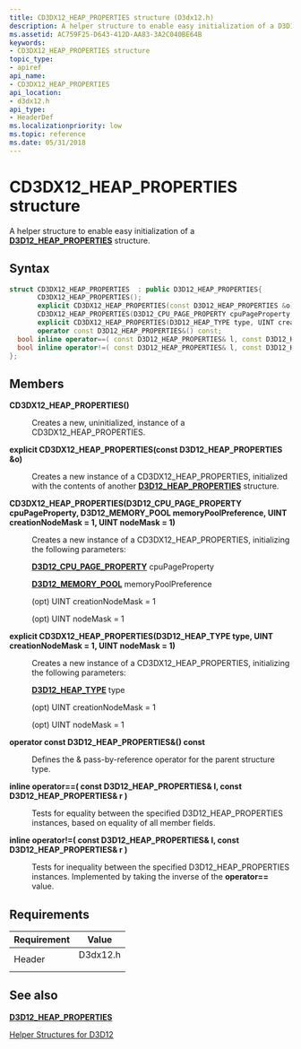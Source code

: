 ```yaml
---
title: CD3DX12_HEAP_PROPERTIES structure (D3dx12.h)
description: A helper structure to enable easy initialization of a D3D12\_HEAP\_PROPERTIES structure.
ms.assetid: AC759F25-D643-412D-AA83-3A2C040BE64B
keywords:
- CD3DX12_HEAP_PROPERTIES structure
topic_type:
- apiref
api_name:
- CD3DX12_HEAP_PROPERTIES
api_location:
- d3dx12.h
api_type:
- HeaderDef
ms.localizationpriority: low
ms.topic: reference
ms.date: 05/31/2018
---
```


# CD3DX12\_HEAP\_PROPERTIES structure

A helper structure to enable easy initialization of a [**D3D12\_HEAP\_PROPERTIES**](/windows/desktop/api/d3d12/ns-d3d12-d3d12_heap_properties) structure.

## Syntax


```C++
struct CD3DX12_HEAP_PROPERTIES  : public D3D12_HEAP_PROPERTIES{
       CD3DX12_HEAP_PROPERTIES();
       explicit CD3DX12_HEAP_PROPERTIES(const D3D12_HEAP_PROPERTIES &o);
       CD3DX12_HEAP_PROPERTIES(D3D12_CPU_PAGE_PROPERTY cpuPageProperty, D3D12_MEMORY_POOL memoryPoolPreference, UINT creationNodeMask = 1, UINT nodeMask = 1);
       explicit CD3DX12_HEAP_PROPERTIES(D3D12_HEAP_TYPE type, UINT creationNodeMask = 1, UINT nodeMask = 1);
       operator const D3D12_HEAP_PROPERTIES&() const;
  bool inline operator==( const D3D12_HEAP_PROPERTIES& l, const D3D12_HEAP_PROPERTIES& r );
  bool inline operator!=( const D3D12_HEAP_PROPERTIES& l, const D3D12_HEAP_PROPERTIES& r );
};
```



## Members

<dl> <dt>

**CD3DX12\_HEAP\_PROPERTIES()**
</dt> <dd>

Creates a new, uninitialized, instance of a CD3DX12\_HEAP\_PROPERTIES.

</dd> <dt>

**explicit CD3DX12\_HEAP\_PROPERTIES(const D3D12\_HEAP\_PROPERTIES &o)**
</dt> <dd>

Creates a new instance of a CD3DX12\_HEAP\_PROPERTIES, initialized with the contents of another [**D3D12\_HEAP\_PROPERTIES**](/windows/desktop/api/d3d12/ns-d3d12-d3d12_heap_properties) structure.

</dd> <dt>

**CD3DX12\_HEAP\_PROPERTIES(D3D12\_CPU\_PAGE\_PROPERTY cpuPageProperty, D3D12\_MEMORY\_POOL memoryPoolPreference, UINT creationNodeMask = 1, UINT nodeMask = 1)**
</dt> <dd>

Creates a new instance of a CD3DX12\_HEAP\_PROPERTIES, initializing the following parameters:

[**D3D12\_CPU\_PAGE\_PROPERTY**](/windows/desktop/api/d3d12/ne-d3d12-d3d12_cpu_page_property) cpuPageProperty

[**D3D12\_MEMORY\_POOL**](/windows/desktop/api/d3d12/ne-d3d12-d3d12_memory_pool) memoryPoolPreference

(opt) UINT creationNodeMask = 1

(opt) UINT nodeMask = 1

</dd> <dt>

**explicit CD3DX12\_HEAP\_PROPERTIES(D3D12\_HEAP\_TYPE type, UINT creationNodeMask = 1, UINT nodeMask = 1)**
</dt> <dd>

Creates a new instance of a CD3DX12\_HEAP\_PROPERTIES, initializing the following parameters:

[**D3D12\_HEAP\_TYPE**](/windows/desktop/api/d3d12/ne-d3d12-d3d12_heap_type) type

(opt) UINT creationNodeMask = 1

(opt) UINT nodeMask = 1

</dd> <dt>

**operator const D3D12\_HEAP\_PROPERTIES&() const**
</dt> <dd>

Defines the & pass-by-reference operator for the parent structure type.

</dd> <dt>

**inline operator==( const D3D12\_HEAP\_PROPERTIES& l, const D3D12\_HEAP\_PROPERTIES& r )**
</dt> <dd>

Tests for equality between the specified D3D12\_HEAP\_PROPERTIES instances, based on equality of all member fields.

</dd> <dt>

**inline operator!=( const D3D12\_HEAP\_PROPERTIES& l, const D3D12\_HEAP\_PROPERTIES& r )**
</dt> <dd>

Tests for inequality between the specified D3D12\_HEAP\_PROPERTIES instances. Implemented by taking the inverse of the **operator==** value.

</dd> </dl>

## Requirements



| Requirement | Value |
|-------------------|-------------------------------------------------------------------------------------|
| Header<br/> | <dl> <dt>D3dx12.h</dt> </dl> |



## See also

<dl> <dt>

[**D3D12\_HEAP\_PROPERTIES**](/windows/desktop/api/d3d12/ns-d3d12-d3d12_heap_properties)
</dt> <dt>

[Helper Structures for D3D12](helper-structures-for-d3d12.md)
</dt> </dl>

 

 





